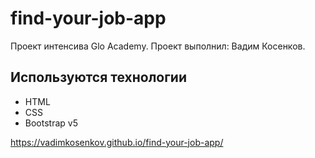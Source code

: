 # find-your-job-app
Проект интенсива Glo Academy.
Проект выполнил: Вадим Косенков.

## Используются технологии
- HTML
- CSS
- Bootstrap v5

https://vadimkosenkov.github.io/find-your-job-app/
